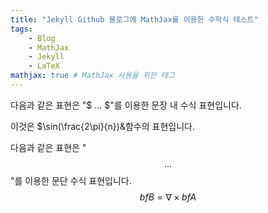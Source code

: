 ```yaml
---
title: "Jekyll Github 블로그에 MathJax를 이용한 수학식 테스트"
tags:
    - Blog
    - MathJax
    - Jekyll
    - LaTeX
mathjax: true # MathJax 사용을 위한 태그
---
```


다음과 같은 표현은 "$ ... $"를 이용한 문장 내 수식 표현입니다.

이것은 $\sin(\frac{2\pi}{n})&함수의 표현입니다.

다음과 같은 표현은 "$$ ... $$"를 이용한 문단 수식 표현입니다.
$$
{bf B} = \nabla\times{bf A}
$$